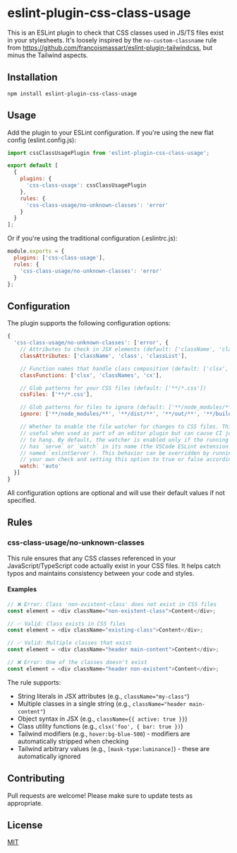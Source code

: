 # eslint-plugin-css-class-usage

This is an ESLint plugin to check that CSS classes used in JS/TS files exist in your stylesheets. It's loosely inspired by the `no-custom-classname` rule from https://github.com/francoismassart/eslint-plugin-tailwindcss, but minus the Tailwind aspects.

## Installation

```
npm install eslint-plugin-css-class-usage
```

## Usage

Add the plugin to your ESLint configuration. If you're using the new flat config (eslint.config.js):

```javascript
import cssClassUsagePlugin from 'eslint-plugin-css-class-usage';

export default [
  {
    plugins: {
      'css-class-usage': cssClassUsagePlugin
    },
    rules: {
      'css-class-usage/no-unknown-classes': 'error'
    }
  }
];
```

Or if you're using the traditional configuration (.eslintrc.js):

```javascript
module.exports = {
  plugins: ['css-class-usage'],
  rules: {
    'css-class-usage/no-unknown-classes': 'error'
  }
};
```

## Configuration

The plugin supports the following configuration options:

```javascript
{
  'css-class-usage/no-unknown-classes': ['error', {
    // Attributes to check in JSX elements (default: ['className', 'class', 'classList'])
    classAttributes: ['className', 'class', 'classList'],

    // Function names that handle class composition (default: ['clsx', 'classNames', 'cx'])
    classFunctions: ['clsx', 'classNames', 'cx'],

    // Glob patterns for your CSS files (default: ['**/*.css'])
    cssFiles: ['**/*.css'],

    // Glob patterns for files to ignore (default: ['**/node_modules/**', '**/dist/**', '**/out/**', '**/build/**'])
    ignore: ['**/node_modules/**', '**/dist/**', '**/out/**', '**/build/**']

    // Whether to enable the file watcher for changes to CSS files. This is
    // useful when used as part of an editor plugin but can cause CI jobs
    // to hang. By default, the watcher is enabled only if the running script
    // has `serve` or `watch` in its name (the VSCode ESLint extension is
    // named `eslintServer`). This behavior can be overridden by running
    // your own check and setting this option to true or false accordingly.
    watch: 'auto'
  }]
}
```

All configuration options are optional and will use their default values if not specified.

## Rules

### css-class-usage/no-unknown-classes

This rule ensures that any CSS classes referenced in your JavaScript/TypeScript code actually exist in your CSS files. It helps catch typos and maintains consistency between your code and styles.

#### Examples

```javascript
// ❌ Error: Class 'non-existent-class' does not exist in CSS files
const element = <div className="non-existent-class">Content</div>;

// ✅ Valid: Class exists in CSS files
const element = <div className="existing-class">Content</div>;

// ✅ Valid: Multiple classes that exist
const element = <div className="header main-content">Content</div>;

// ❌ Error: One of the classes doesn't exist
const element = <div className="header non-existent">Content</div>;
```

The rule supports:
- String literals in JSX attributes (e.g., `className="my-class"`)
- Multiple classes in a single string (e.g., `className="header main-content"`)
- Object syntax in JSX (e.g., `className={{ active: true }}`)
- Class utility functions (e.g., `clsx('foo', { bar: true })`)
- Tailwind modifiers (e.g., `hover:bg-blue-500`) - modifiers are automatically stripped when checking
- Tailwind arbitrary values (e.g., `[mask-type:luminance]`) - these are automatically ignored

## Contributing

Pull requests are welcome! Please make sure to update tests as appropriate.

## License

[MIT](./LICENSE)
